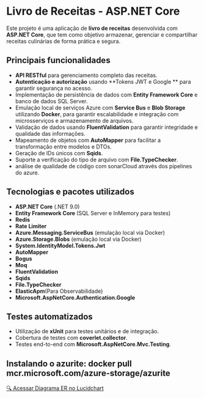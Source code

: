 # Livro de Receitas - ASP.NET Core

Este projeto é uma aplicação de **livro de receitas** desenvolvida com **ASP.NET Core**, que tem como objetivo armazenar, gerenciar e compartilhar receitas culinárias de forma prática e segura.

## Principais funcionalidades

- **API RESTful** para gerenciamento completo das receitas.
- **Autenticação e autorização** usando **Tokens JWT e Google ** para garantir segurança no acesso.
- Implementação de persistência de dados com **Entity Framework Core** e banco de dados SQL Server.
- Emulação local de serviços Azure com **Service Bus** e **Blob Storage** utilizando **Docker**, para garantir escalabilidade e integração com microsserviços e armazenamento de arquivos.
- Validação de dados usando **FluentValidation** para garantir integridade e qualidade das informações.
- Mapeamento de objetos com **AutoMapper** para facilitar a transformação entre modelos e DTOs.
- Geração de IDs únicos com **Sqids**.
- Suporte a verificação do tipo de arquivo com **File.TypeChecker**.
- análise de qualidade de código com sonarCloud através dos pipelines do azure.
## Tecnologias e pacotes utilizados
 
- **ASP.NET Core** (.NET 9.0)
- **Entity Framework Core** (SQL Server e InMemory para testes)
-  **Redis**
- **Rate Limiter**
- **Azure.Messaging.ServiceBus** (emulação local via Docker)
- **Azure.Storage.Blobs** (emulação local via Docker)
- **System.IdentityModel.Tokens.Jwt** 
- **AutoMapper**
-  **Bogus**
-  **Moq**
- **FluentValidation**
- **Sqids**
- **File.TypeChecker**
- **ElasticApm**(Para Observabilidade)
- **Microsoft.AspNetCore.Authentication.Google**
## Testes automatizados

- Utilização de **xUnit** para testes unitários e de integração.
- Cobertura de testes com **coverlet.collector**.
- Testes end-to-end com **Microsoft.AspNetCore.Mvc.Testing**.
  
## Instalando o azurite:  docker pull mcr.microsoft.com/azure-storage/azurite
[🔍 Acessar Diagrama ER no Lucidchart](https://lucid.app/lucidchart/379f450c-1d39-4052-acab-d7f8297410dc/edit?viewport_loc=-1767%2C-350%2C3327%2C1407%2C0_0&invitationId=inv_8a1053e4-dda1-4b5c-8d86-b4b5755561f5)

